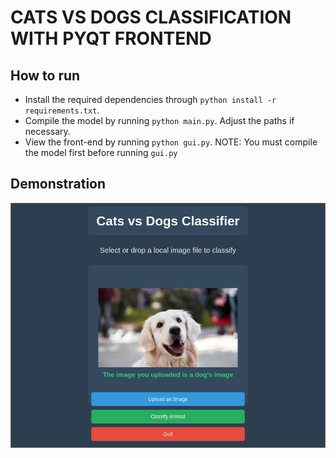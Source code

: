 # CATS VS DOGS CLASSIFICATION WITH PYQT FRONTEND
## How to run
- Install the required dependencies through `python install -r requirements.txt`.
- Compile the model by running `python main.py`. Adjust the paths if necessary.
- View the front-end by running `python gui.py`. NOTE: You must compile the model first before running `gui.py`

## Demonstration
![classification_example](classification.png)

